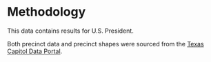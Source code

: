 # Methodology

This data contains results for U.S. President.

Both precinct data and precinct shapes were sourced from the [Texas Capitol Data Portal](https://data.capitol.texas.gov/).

